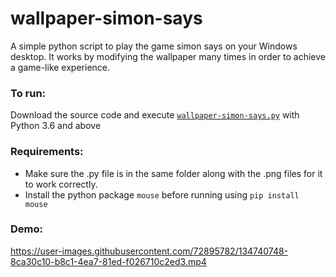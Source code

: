 # wallpaper-simon-says

A simple python script to play the game simon says on your Windows desktop. It works by modifying the wallpaper many times in order to achieve a game-like experience.

### To run:
Download the source code and execute [```wallpaper-simon-says.py```](wallpaper_simon_says/wallpaper_simon_says.py) with Python 3.6 and above

### Requirements:
- Make sure the .py file is in the same folder along with the .png files for it to work correctly.
- Install the python package ```mouse``` before running using ```pip install mouse```

### Demo:

https://user-images.githubusercontent.com/72895782/134740748-8ca30c10-b8c1-4ea7-81ed-f026710c2ed3.mp4
